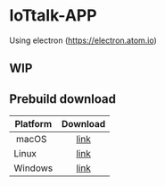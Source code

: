 # IoTtalk-APP
Using electron (https://electron.atom.io)

## WIP

## Prebuild download
| Platform | Download |
| -------- |:--------:|
|  macOS   | [link](https://drive.google.com/uc?export=download&id=0BxfwACpMA6pDb05udlZJLXZxYjg)| 
|  Linux   | [link](https://drive.google.com/uc?export=download&id=0BxfwACpMA6pDdTZxZGF0YURaSWc)|
|  Windows | [link](https://drive.google.com/uc?export=download&id=0BxfwACpMA6pDNHc0ajJyMUpQZE0)|
